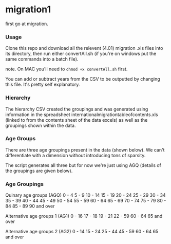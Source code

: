 # migration1
first go at migration.


### Usage

Clone this repo and download all the relevent (4.01) migration .xls files into its directory, then run either convertAll.sh (if you're on windows put the same commands into a batch file).

note. On MAC you'll need to `chmod +x convertAll.sh` first.

You can add or subtract years from the CSV to be outputted by changing this file. It's pretty self explanatory.


### Hierarchy

The hierarchy CSV created the groupings and was generated using information in the spreadsheet internationalmigrationtableofcontents.xls (linked to from the contents sheet of the data excels) as well as the groupings shown within the data.

### Age Groups

There are three age groupings present in the data (shown below). We can't differentiate with
a dimension without introducing tons of sparsity.

The script generates all three but for now we're just using AGQ (details of the groupings are given below).


### Age Groupings

Quinary age groups	(AGQ)
0 - 4
	5 - 9
	10 - 14
	15 - 19
	20 - 24
	25 - 29
	30 - 34
	35 - 39
	40 - 44
	45 - 49
	50 - 54
	55 - 59
	60 - 64
	65 - 69
	70 - 74
	75 - 79
	80 - 84
	85 - 89
	90 and over


Alternative age groups 1	 (AG1)
0 - 16
	17 - 18
	19 - 21
	22 - 59
	60 - 64
	65 and over


Alternative age groups 2	(AG2)
0 - 14
	15 - 24
	25 - 44
	45 - 59
	60 - 64
	65 and over
